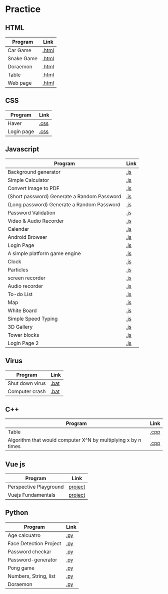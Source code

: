 # Practice

##
## HTML
Program | Link
-- | --
Car Game | [.html](https://github.com/jatinkoli/Practice/blob/master/HTML/Car%20Game/car%20game.html)
Snake Game | [.html](https://github.com/jatinkoli/Practice/blob/master/HTML/Snake%20Game/Snake%20game.html)
Doraemon | [.html](https://github.com/jatinkoli/Practice/tree/master/HTML/Doraemon)
Table | [.html](https://github.com/jatinkoli/Practice/blob/master/HTML/Table/Table.html)
Web page | [.html](https://github.com/jatinkoli/Practice/blob/master/HTML/WEB%20page/page.html)

##
## CSS
Program | Link
-- | --
Haver | [.css](https://github.com/jatinkoli/Practice/tree/master/CSS/HAVER)
Login page | [.css](https://github.com/jatinkoli/Practice/tree/master/CSS/Login%20page)

##
## Javascript
Program | Link
-- | --
Background generator | [.js](https://github.com/jatinkoli/Practice/tree/master/Javascript/Background%20generator)
Simple Calculator  | [.js](https://github.com/jatinkoli/Practice/tree/master/Javascript/Simple%20Calculator%20using%20HTML%2C%20CSS%2CJS)
Convert Image to PDF  | [.js](https://github.com/jatinkoli/Practice/blob/master/Javascript/Convert%20Image%20to%20PDF/index.html)
(Short password) Generate a Random Password | [.js](https://github.com/jatinkoli/Practice/tree/master/Javascript/(Short%20password)%20Generate%20a%20Random%20Password)
(Long password) Generate a Random Password | [.js](https://github.com/jatinkoli/Practice/tree/master/Javascript/(Long%20password)%20Generate%20a%20Random%20Password)
Password Validation | [.js](https://github.com/jatinkoli/Practice/tree/master/Javascript/Password%20Validation)
Video & Audio Recorder | [.js](https://github.com/jatinkoli/Practice/tree/master/Javascript/Video%20%26%20Audio%20Recorder)
Calendar | [.js](https://github.com/jatinkoli/Practice/tree/master/Javascript/Calendar)
Android Browser | [.js](https://github.com/jatinkoli/Practice/tree/master/Javascript/Android%20Browser)
Login Page | [.js](https://github.com/jatinkoli/Practice/tree/master/Javascript/Login%20page)
A simple platform game engine | [.js](https://github.com/jatinkoli/Practice/tree/master/Javascript/A%20simple%20platform%20game%20engine)
Clock | [.js](https://github.com/jatinkoli/Practice/tree/master/Javascript/Colck)
Particles | [.js](https://github.com/jatinkoli/Practice/tree/master/Javascript/Particles)
screen recorder | [.js](https://github.com/jatinkoli/Practice/tree/master/Javascript/screen%20recorder)
Audio recorder | [.js](https://github.com/jatinkoli/Practice/tree/master/Javascript/Audio%20recorder)
To-do List | [.js](https://github.com/jatinkoli/Practice/tree/master/Javascript/To-do%20List)
Map | [.js](https://github.com/jatinkoli/Practice/tree/master/Javascript/Map)
White Board | [.js](https://github.com/jatinkoli/Practice/tree/master/Javascript/White%20board)
Simple Speed Typing | [.js](https://github.com/jatinkoli/Practice/tree/master/Javascript/Simple%20Speed%20Typing)
3D Gallery | [.js](https://github.com/jatinkoli/Practice/tree/master/Javascript/3D%20Gallery)
Tower blocks | [.js](https://github.com/jatinkoli/Practice/tree/master/Javascript/Tower%20blocks)
Login Page 2 | [.js](https://github.com/jatinkoli/Practice/tree/master/Javascript/login%20page%202)

##
## Virus
Program | Link
-- | --
Shut down virus | [.bat](https://github.com/jatinkoli/Practice/blob/master/Virus/love.bat)
Computer crash | [.bat](https://github.com/jatinkoli/Practice/blob/master/Virus/Computer%20crash.bat)

##
## C++
Program | Link
-- | --
Table | [.cpp](https://github.com/jatinkoli/Practice/tree/master/C%2B%2B/Table )
Algorithm that would computer X^N by multiplying x by n times | [.cpp](https://github.com/jatinkoli/Practice/tree/master/C%2B%2B/Algorithm%20that%20would%20computer%20X%5EN%20by%20multiplying%20x%20by%20n%20times)
##
## Vue js
Program | Link
-- | --
Perspective Playground | [project](https://github.com/jatinkoli/Practice/tree/master/Vue/Perspective%20Playground)
Vuejs Fundamentals | [project](https://github.com/jatinkoli/Practice/tree/master/Vue/Vuejs%20Fundamentals)

##
## Python
Program | Link
-- | --
Age calcuatro | [.py](https://github.com/jatinkoli/Practice/blob/master/python/Age%20calcuatro/main.py)
Face Detection Project | [.py](https://github.com/jatinkoli/Practice/tree/master/python/Face%20Detection%20Project)
Password checkar | [.py](https://github.com/jatinkoli/Practice/blob/master/python/Password%20checkar/main.py)
Password-generator | [.py](https://github.com/jatinkoli/Practice/blob/master/python/Password-generator/main.py)
Pong game| [.py]()
Numbers, String, list | [.py](https://github.com/jatinkoli/Practice/blob/master/python/numbers%2C%20String%2C%20list/Untitled.ipynb)
Doraemon | [.py](https://github.com/jatinkoli/Practice/blob/master/python/Doraemon/main.py)